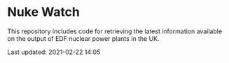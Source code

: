 # Nuke Watch

This repository includes code for retrieving the latest information available on the output of EDF nuclear power plants in the UK.

Last updated: 2021-02-22 14:05
